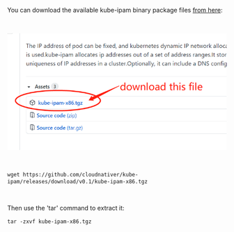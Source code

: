 You can download the available kube-ipam binary package files <a href="https://github.com/cloudnativer/kube-ipam/releases">from here</a>:

<br>

![kube-ipam](../docs/images/download-this-file.png)

<br>

```
wget https://github.com/cloudnativer/kube-ipam/releases/download/v0.1/kube-ipam-x86.tgz
```

<br>

Then use the 'tar' command to extract it:

```
tar -zxvf kube-ipam-x86.tgz
```

<br>


